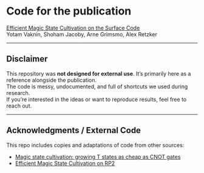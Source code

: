 # Code for the publication  
[Efficient Magic State Cultivation on the Surface Code](https://arxiv.org/abs/2502.01743)  
Yotam Vaknin, Shoham Jacoby, Arne Grimsmo, Alex Retzker

---

## Disclaimer

This repository was **not designed for external use**. It’s primarily here as a reference alongside the publication.  
The code is messy, undocumented, and full of shortcuts we used during research.  
If you’re interested in the ideas or want to reproduce results, feel free to reach out.  

---

## Acknowledgments / External Code

This repo includes copies and adaptations of code from other sources:

- [Magic state cultivation: growing T states as cheap as CNOT gates](https://zenodo.org/records/13777072)  
- [Efficient Magic State Cultivation on RP2](https://github.com/Zihan-Chen-PhMA/Cultiv_T_RP2)  
